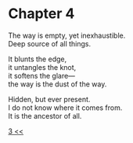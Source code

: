 # Chapter 4

The way is empty, yet inexhaustible.  
Deep source of all things.

It blunts the edge,  
it untangles the knot,  
it softens the glare—  
the way is the dust of the way.

Hidden, but ever present.  
I do not know where it comes from.  
It is the ancestor of all.

[3 <<](03.md)
